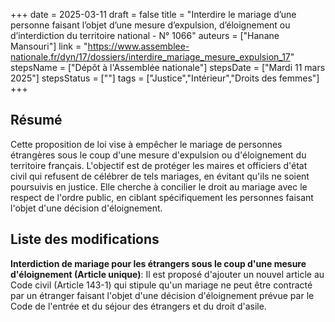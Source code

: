 +++
date = 2025-03-11
draft = false
title = "Interdire le mariage d’une personne faisant l’objet d’une mesure d’expulsion, d’éloignement ou d’interdiction du territoire national - N° 1066"
auteurs = ["Hanane Mansouri"]
link = "https://www.assemblee-nationale.fr/dyn/17/dossiers/interdire_mariage_mesure_expulsion_17"
stepsName = ["Dépôt à l'Assemblée nationale"]
stepsDate = ["Mardi 11 mars 2025"]
stepsStatus = [""]
tags = ["Justice","Intérieur","Droits des femmes"]
+++

## Résumé

Cette proposition de loi vise à empêcher le mariage de personnes étrangères sous le coup d'une mesure d'expulsion ou d'éloignement du territoire français. L'objectif est de protéger les maires et officiers d'état civil qui refusent de célébrer de tels mariages, en évitant qu'ils ne soient poursuivis en justice. Elle cherche à concilier le droit au mariage avec le respect de l'ordre public, en ciblant spécifiquement les personnes faisant l'objet d'une décision d'éloignement.

## Liste des modifications

**Interdiction de mariage pour les étrangers sous le coup d'une mesure d'éloignement (Article unique)**: Il est proposé d'ajouter un nouvel article au Code civil (Article 143-1) qui stipule qu'un mariage ne peut être contracté par un étranger faisant l'objet d'une décision d'éloignement prévue par le Code de l'entrée et du séjour des étrangers et du droit d'asile.
